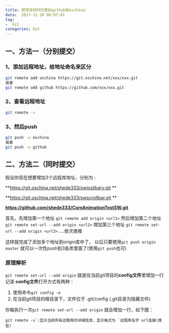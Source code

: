 ```yaml
---
title: 把项目同时托管到github和oschina
data:  2017-12-20 08:07:01
tag:
-  Git
categories: Git
---
```


## 一、方法一（分别提交）

### 1、添加远程地址，给地址命名来区分

```bash
git remote add oschina https://git.oschina.net/xxx/xxx.git
或者
git remote add github https://github.com/xxx/xxx.git
```

### 2、查看远程地址

```bash
git remote -v
```

### 3、然后push

```bash
git push -u oschina
或者
git push -u github
```



## 二、方法二（同时提交）

假设你现在想要增加3个远程库地址，分别为 :

**https://git.oschina.net/shede333/swioslibary.git **

**https://git.oschina.net/shede333/swscrollbar.git **

**https://github.com/shede333/CoreAnimationTestSW.git**

首先，先增加第一个地址 `git remote add origin <url1>` 
然后增加第二个地址 `git remote set-url --add origin <url2>` 
增加第三个地址 `git remote set-url --add origin <url3>` 
….依次类推

这样就完成了添加多个地址到origin库中了， 
以后只要使用`git push origin master` 就可以一次性push到3各库里面了(使用`git push`也可)

### 原理解析

`git remote set-url --add origin` 就是往当前git项目的**config文件**里增加一行记录 
**config文件**打开方式有两种：

1. 使用命令`git config -e`
2. 在当前git项目的根目录下，文件位于 .git/config (.git目录为隐藏文件)

你每执行一次`git remote set-url --add origin` 就会增加一行，如下图：

```
git remote -v`:显示当前所有远程库的详细信息，显示格式为 `远程库名字 url连接(类型)
```